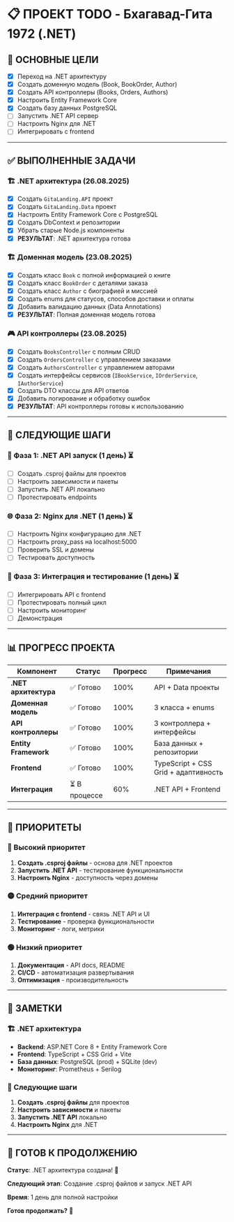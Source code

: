 # 📋 ПРОЕКТ TODO - Бхагавад-Гита 1972 (.NET)

## 🎯 ОСНОВНЫЕ ЦЕЛИ
- [x] Переход на .NET архитектуру
- [x] Создать доменную модель (Book, BookOrder, Author)
- [x] Создать API контроллеры (Books, Orders, Authors)
- [x] Настроить Entity Framework Core
- [x] Создать базу данных PostgreSQL
- [ ] Запустить .NET API сервер
- [ ] Настроить Nginx для .NET
- [ ] Интегрировать с frontend

---

## ✅ ВЫПОЛНЕННЫЕ ЗАДАЧИ

### 🏗️ .NET архитектура (26.08.2025)
- [x] Создать `GitaLanding.API` проект
- [x] Создать `GitaLanding.Data` проект
- [x] Настроить Entity Framework Core с PostgreSQL
- [x] Создать DbContext и репозитории
- [x] Убрать старые Node.js компоненты
- [x] **РЕЗУЛЬТАТ**: .NET архитектура готова

### 🏗️ Доменная модель (23.08.2025)
- [x] Создать класс `Book` с полной информацией о книге
- [x] Создать класс `BookOrder` с деталями заказа
- [x] Создать класс `Author` с биографией и миссией
- [x] Создать enums для статусов, способов доставки и оплаты
- [x] Добавить валидацию данных (Data Annotations)
- [x] **РЕЗУЛЬТАТ**: Полная доменная модель готова

### 🎮 API контроллеры (23.08.2025)
- [x] Создать `BooksController` с полным CRUD
- [x] Создать `OrdersController` с управлением заказами
- [x] Создать `AuthorsController` с управлением авторами
- [x] Создать интерфейсы сервисов (`IBookService`, `IOrderService`, `IAuthorService`)
- [x] Создать DTO классы для API ответов
- [x] Добавить логирование и обработку ошибок
- [x] **РЕЗУЛЬТАТ**: API контроллеры готовы к использованию

---

## 🚀 СЛЕДУЮЩИЕ ШАГИ

### 🔄 Фаза 1: .NET API запуск (1 день) ⏳
- [ ] Создать .csproj файлы для проектов
- [ ] Настроить зависимости и пакеты
- [ ] Запустить .NET API локально
- [ ] Протестировать endpoints

### 🌐 Фаза 2: Nginx для .NET (1 день) ⏳
- [ ] Настроить Nginx конфигурацию для .NET
- [ ] Настроить proxy_pass на localhost:5000
- [ ] Проверить SSL и домены
- [ ] Тестировать доступность

### 🚀 Фаза 3: Интеграция и тестирование (1 день) ⏳
- [ ] Интегрировать API с frontend
- [ ] Протестировать полный цикл
- [ ] Настроить мониторинг
- [ ] Демонстрация

---

## 📊 ПРОГРЕСС ПРОЕКТА

| **Компонент** | **Статус** | **Прогресс** | **Примечания** |
|---------------|------------|--------------|----------------|
| **.NET архитектура** | ✅ Готово | 100% | API + Data проекты |
| **Доменная модель** | ✅ Готово | 100% | 3 класса + enums |
| **API контроллеры** | ✅ Готово | 100% | 3 контроллера + интерфейсы |
| **Entity Framework** | ✅ Готово | 100% | База данных + репозитории |
| **Frontend** | ✅ Готово | 100% | TypeScript + CSS Grid + адаптивность |
| **Интеграция** | ⏳ В процессе | 60% | .NET API + Frontend |

---

## 🎯 ПРИОРИТЕТЫ

### 🔴 Высокий приоритет
1. **Создать .csproj файлы** - основа для .NET проектов
2. **Запустить .NET API** - тестирование функциональности
3. **Настроить Nginx** - доступность через домены

### 🟡 Средний приоритет
1. **Интеграция с frontend** - связь .NET API и UI
2. **Тестирование** - проверка функциональности
3. **Мониторинг** - логи, метрики

### 🟢 Низкий приоритет
1. **Документация** - API docs, README
2. **CI/CD** - автоматизация развертывания
3. **Оптимизация** - производительность

---

## 📝 ЗАМЕТКИ

### 🏗️ .NET архитектура
- **Backend**: ASP.NET Core 8 + Entity Framework Core
- **Frontend**: TypeScript + CSS Grid + Vite
- **База данных**: PostgreSQL (prod) + SQLite (dev)
- **Мониторинг**: Prometheus + Serilog

### 🎯 Следующие шаги
1. **Создать .csproj файлы** для проектов
2. **Настроить зависимости** и пакеты
3. **Запустить .NET API** локально
4. **Настроить Nginx** для .NET

---

## 🚀 ГОТОВ К ПРОДОЛЖЕНИЮ

**Статус**: .NET архитектура создана! 🎉

**Следующий этап**: Создание .csproj файлов и запуск .NET API

**Время**: 1 день для полной настройки

**Готов продолжать?** 🚀
